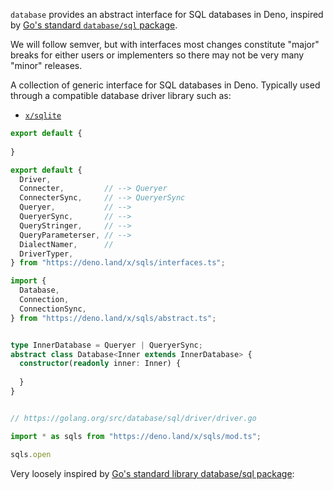 `database` provides an abstract interface for SQL databases in Deno, inspired by
[Go's standard `database/sql` package](https://pkg.go.dev/database/sql).

We will follow semver, but with interfaces most changes constitute "major"
breaks for either users or implementers so there may not be very many "minor"
releases.

A collection of generic interface for SQL databases in Deno. Typically used
through a compatible database driver library such as:

- [`x/sqlite`](https://deno.land/x/sqlite)

```ts
export default {
  
}

export default {
  Driver,
  Connecter,         // --> Queryer
  ConnecterSync,     // --> QueryerSync
  Queryer,           // --> 
  QueryerSync,       // -->
  QueryStringer,     // -->
  QueryParameterser, // -->
  DialectNamer,      //
  DriverTyper,
} from "https://deno.land/x/sqls/interfaces.ts";

import {
  Database,
  Connection,
  ConnectionSync,
} from "https://deno.land/x/sqls/abstract.ts";


type InnerDatabase = Queryer | QueryerSync;
abstract class Database<Inner extends InnerDatabase> {
  constructor(readonly inner: Inner) {
    
  }
}


// https://golang.org/src/database/sql/driver/driver.go

import * as sqls from "https://deno.land/x/sqls/mod.ts";

sqls.open
```

Very loosely inspired by
[Go's standard library database/sql package](https://pkg.go.dev/database/sql):
